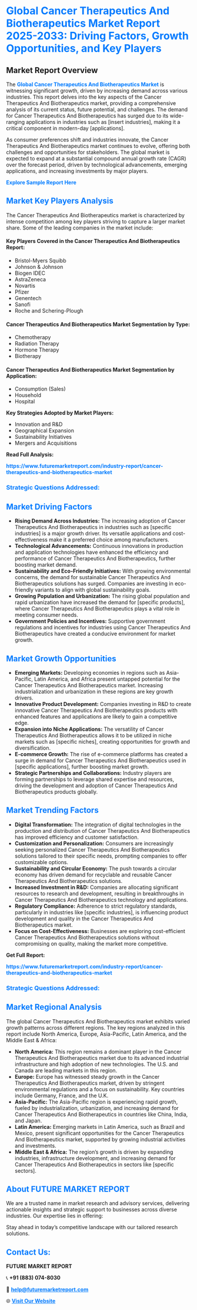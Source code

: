 <h1 style="color: #007BFF;">Global Cancer Therapeutics And Biotherapeutics Market Report 2025-2033: Driving Factors, Growth Opportunities, and Key Players</h1>

<section id="overview">
<h2>Market Report Overview</h2>
<p>The <a href="https://www.futuremarketreport.com/industry-report/cancer-therapeutics-and-biotherapeutics-market" style="color: #007BFF; text-decoration: none;"><strong>Global Cancer Therapeutics And Biotherapeutics Market</strong></a> is witnessing significant growth, driven by increasing demand across various industries. This report delves into the key aspects of the Cancer Therapeutics And Biotherapeutics market, providing a comprehensive analysis of its current status, future potential, and challenges. The demand for Cancer Therapeutics And Biotherapeutics has surged due to its wide-ranging applications in industries such as [insert industries], making it a critical component in modern-day [applications].</p>
<p>As consumer preferences shift and industries innovate, the Cancer Therapeutics And Biotherapeutics market continues to evolve, offering both challenges and opportunities for stakeholders. The global market is expected to expand at a substantial compound annual growth rate (CAGR) over the forecast period, driven by technological advancements, emerging applications, and increasing investments by major players.</p>
</section>

<section id="overview">
<p><a href="https://www.futuremarketreport.com/request-sample/reportId=77144" style="color: #007BFF; text-decoration: none;"><strong>Explore Sample Report Here</strong></a></p>
</section>

<section id="key-players">
<h2 style="color: #007BFF;">Market Key Players Analysis</h2>
<p>The Cancer Therapeutics And Biotherapeutics market is characterized by intense competition among key players striving to capture a larger market share. Some of the leading companies in the market include:</p>
<h4>Key Players Covered in the Cancer Therapeutics And Biotherapeutics Report:</h4>
<ul><li>Bristol-Myers Squibb</li><li>Johnson &amp; Johnson</li><li>Biogen IDEC</li><li>AstraZeneca</li><li>Novartis</li><li>Pfizer</li><li>Genentech</li><li>Sanofi</li><li>Roche and Schering-Plough</li></ul>
<h4>Cancer Therapeutics And Biotherapeutics Market Segmentation by Type:</h4>
<ul><li>Chemotherapy</li><li>Radiation Therapy</li><li>Hormone Therapy</li><li>Biotherapy</li></ul>

<h4>Cancer Therapeutics And Biotherapeutics Market Segmentation by Application:</h4>
<ul><li>Consumption (Sales)</li><li>Household</li><li>Hospital</li></ul>
<p><strong>Key Strategies Adopted by Market Players:</strong></p>
<ul>
<li>Innovation and R&D</li>
<li>Geographical Expansion</li>
<li>Sustainability Initiatives</li>
<li>Mergers and Acquisitions</li>
</ul>
</section>

<section>
<p><strong>Read Full Analysis: </strong></p><a href="https://www.futuremarketreport.com/industry-report/cancer-therapeutics-and-biotherapeutics-market" style="color: #007BFF; text-decoration: none;"><strong>https://www.futuremarketreport.com/industry-report/cancer-therapeutics-and-biotherapeutics-market</strong></a>
<h3 style="color: #007BFF;">Strategic Questions Addressed:</h3>
</section>

<section id="driving-factors">
<h2 style="color: #007BFF;">Market Driving Factors</h2>
<ul>
<li><strong>Rising Demand Across Industries:</strong> The increasing adoption of Cancer Therapeutics And Biotherapeutics in industries such as [specific industries] is a major growth driver. Its versatile applications and cost-effectiveness make it a preferred choice among manufacturers.</li>
<li><strong>Technological Advancements:</strong> Continuous innovations in production and application technologies have enhanced the efficiency and performance of Cancer Therapeutics And Biotherapeutics, further boosting market demand.</li>
<li><strong>Sustainability and Eco-Friendly Initiatives:</strong> With growing environmental concerns, the demand for sustainable Cancer Therapeutics And Biotherapeutics solutions has surged. Companies are investing in eco-friendly variants to align with global sustainability goals.</li>
<li><strong>Growing Population and Urbanization:</strong> The rising global population and rapid urbanization have increased the demand for [specific products], where Cancer Therapeutics And Biotherapeutics plays a vital role in meeting consumer needs.</li>
<li><strong>Government Policies and Incentives:</strong> Supportive government regulations and incentives for industries using Cancer Therapeutics And Biotherapeutics have created a conducive environment for market growth.</li>
</ul>
</section>

<section id="growth-opportunities">
<h2 style="color: #007BFF;">Market Growth Opportunities</h2>
<ul>
<li><strong>Emerging Markets:</strong> Developing economies in regions such as Asia-Pacific, Latin America, and Africa present untapped potential for the Cancer Therapeutics And Biotherapeutics market. Increasing industrialization and urbanization in these regions are key growth drivers.</li>
<li><strong>Innovative Product Development:</strong> Companies investing in R&D to create innovative Cancer Therapeutics And Biotherapeutics products with enhanced features and applications are likely to gain a competitive edge.</li>
<li><strong>Expansion into Niche Applications:</strong> The versatility of Cancer Therapeutics And Biotherapeutics allows it to be utilized in niche markets such as [specific niches], creating opportunities for growth and diversification.</li>
<li><strong>E-commerce Growth:</strong> The rise of e-commerce platforms has created a surge in demand for Cancer Therapeutics And Biotherapeutics used in [specific applications], further boosting market growth.</li>
<li><strong>Strategic Partnerships and Collaborations:</strong> Industry players are forming partnerships to leverage shared expertise and resources, driving the development and adoption of Cancer Therapeutics And Biotherapeutics products globally.</li>
</ul>
</section>

<section id="trending-factors">
<h2 style="color: #007BFF;">Market Trending Factors</h2>
<ul>
<li><strong>Digital Transformation:</strong> The integration of digital technologies in the production and distribution of Cancer Therapeutics And Biotherapeutics has improved efficiency and customer satisfaction.</li>
<li><strong>Customization and Personalization:</strong> Consumers are increasingly seeking personalized Cancer Therapeutics And Biotherapeutics solutions tailored to their specific needs, prompting companies to offer customizable options.</li>
<li><strong>Sustainability and Circular Economy:</strong> The push towards a circular economy has driven demand for recyclable and reusable Cancer Therapeutics And Biotherapeutics solutions.</li>
<li><strong>Increased Investment in R&D:</strong> Companies are allocating significant resources to research and development, resulting in breakthroughs in Cancer Therapeutics And Biotherapeutics technology and applications.</li>
<li><strong>Regulatory Compliance:</strong> Adherence to strict regulatory standards, particularly in industries like [specific industries], is influencing product development and quality in the Cancer Therapeutics And Biotherapeutics market.</li>
<li><strong>Focus on Cost-Effectiveness:</strong> Businesses are exploring cost-efficient Cancer Therapeutics And Biotherapeutics solutions without compromising on quality, making the market more competitive.</li>
</ul>
</section>

<section>
<p><strong>Get Full Report: </strong></p><a href="https://www.futuremarketreport.com/industry-report/cancer-therapeutics-and-biotherapeutics-market" style="color: #007BFF; text-decoration: none;"><strong>https://www.futuremarketreport.com/industry-report/cancer-therapeutics-and-biotherapeutics-market</strong></a>
<h3 style="color: #007BFF;">Strategic Questions Addressed:</h3>
</section>


<section id="regional-analysis">
<h2 style="color: #007BFF;">Market Regional Analysis</h2>
<p>The global Cancer Therapeutics And Biotherapeutics market exhibits varied growth patterns across different regions. The key regions analyzed in this report include North America, Europe, Asia-Pacific, Latin America, and the Middle East & Africa:</p>
<ul>
<li><strong>North America:</strong> This region remains a dominant player in the Cancer Therapeutics And Biotherapeutics market due to its advanced industrial infrastructure and high adoption of new technologies. The U.S. and Canada are leading markets in this region.</li>
<li><strong>Europe:</strong> Europe has witnessed steady growth in the Cancer Therapeutics And Biotherapeutics market, driven by stringent environmental regulations and a focus on sustainability. Key countries include Germany, France, and the U.K.</li>
<li><strong>Asia-Pacific:</strong> The Asia-Pacific region is experiencing rapid growth, fueled by industrialization, urbanization, and increasing demand for Cancer Therapeutics And Biotherapeutics in countries like China, India, and Japan.</li>
<li><strong>Latin America:</strong> Emerging markets in Latin America, such as Brazil and Mexico, present significant opportunities for the Cancer Therapeutics And Biotherapeutics market, supported by growing industrial activities and investments.</li>
<li><strong>Middle East & Africa:</strong> The region’s growth is driven by expanding industries, infrastructure development, and increasing demand for Cancer Therapeutics And Biotherapeutics in sectors like [specific sectors].</li>
</ul>
</section>

<footer>
<h2 style="color: #007BFF;">About FUTURE MARKET REPORT</h2>
<p>We are a trusted name in market research and advisory services, delivering actionable insights and strategic support to businesses across diverse industries. Our expertise lies in offering:</p>

<p>Stay ahead in today’s competitive landscape with our tailored research solutions.</p>

<h2 style="color: #007BFF;">Contact Us:</h2>
<p><strong>FUTURE MARKET REPORT</strong></p>
<p>📞 <strong>+91 (883) 074-8030</strong></p>
<p>📧 <strong><a href="mailto:help@futuremarketreport.com" style="color: #007BFF;">help@futuremarketreport.com</a></strong></p>
<p>🌐 <strong><a href="https://www.futuremarketreport.com/" style="color: #007BFF;">Visit Our Website</a></strong></p>
</footer>